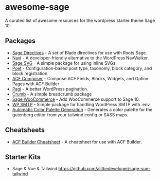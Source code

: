 # awesome-sage
A curated list of awesome resources for the wordpress starter theme Sage 10

## Packages 

* [Sage Directives](https://github.com/Log1x/sage-directives) - A set of Blade directives for use with Roots Sage.
* [Navi](https://github.com/Log1x/navi) - A developer-friendly alternative to the WordPress NavWalker.
* [Sage SVG](https://github.com/Log1x/sage-svg) - A simple package for using inline SVGs.
* [Poet](https://github.com/Log1x/poet) - Configuration-based post type, taxonomy, block category, and block registration.
* [ACF Composer](https://github.com/Log1x/acf-composer) - Compose ACF Fields, Blocks, Widgets, and Option Pages with ACF Builder
* [Pagi](https://github.com/Log1x/pagi) - A better WordPress pagination.
* [Crumb](https://github.com/Log1x/crumb) - A simple breadcrumb package
* [Sage WooCommerce](https://github.com/generoi/sage-woocommerce) - Add WooCommerce support to Sage 10.
* [WP SMTP](https://github.com/Log1x/wp-smtp) - Simple package for handling WordPress SMTP with .env 
* [Automatic Color Palette Generation](https://github.com/roots/palette-webpack-plugin) - Generates a color palette for the gutenberg editor from your tailwind config or SASS maps.

## Cheatsheets
* [ACF Builder Cheatsheet](https://github.com/Log1x/acf-builder-cheatsheet) - A cheatsheet for use with ACF Builder.

## Starter Kits
* Sage & Vue & Tailwind https://github.com/alithedeveloper/sage-vue-tailwind

